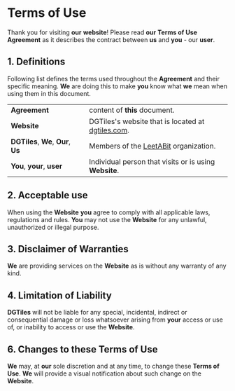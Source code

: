 # Terms of Use

Thank you for visiting **our** **website**! Please read **our** **Terms of Use** **Agreement** as it describes the contract between **us** and **you** - our **user**.

## 1. Definitions

Following list defines the terms used throughout the **Agreement** and their specific meaning. **We** are doing this to make **you** know what **we** mean when using them in this document.

| | | |
| :- | - | :- |
| **Agreement** | | content of **this** document. |
| **Website** | | DGTiles's website that is located at [dgtiles.com](https://dgtiles.com). |
| **DGTiles**, **We**, **Our**, **Us** | | Members of the [LeetABit](https://github.com/LeetABit) organization. |
| **You**, **your**, **user** | | Individual person that visits or is using **Website**. |

## 2. Acceptable use

When using the **Website** **you** agree to comply with all applicable laws, regulations and rules. **You** may not use the **Website** for any unlawful, unauthorized or illegal purpose.

## 3. Disclaimer of Warranties

**We** are providing services on the **Website** as is without any warranty of any kind.

## 4. Limitation of Liability

**DGTiles** will not be liable for any special, incidental, indirect or consequential damage or loss whatsoever arising from **your** access or use of, or inability to access or use the **Website**.

## 6. Changes to these Terms of Use

**We** may, at **our** sole discretion and at any time, to change these **Terms of Use**. **We** will provide a visual notification about such change on the **Website**.
